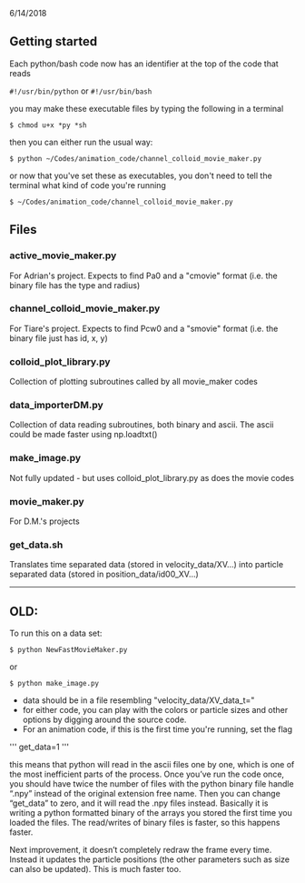 6/14/2018

## Getting started

Each python/bash code now has an identifier at the top of the code that reads

`#!/usr/bin/python`
or 
`#!/usr/bin/bash`

you may make these executable files by typing the following in a terminal

`$ chmod u+x *py *sh`

then you can either run the usual way:

`$ python ~/Codes/animation_code/channel_colloid_movie_maker.py`

or now that you've set these as executables, you don't need to tell the terminal what kind of code you're running

`$ ~/Codes/animation_code/channel_colloid_movie_maker.py`

## Files
### active_movie_maker.py
For Adrian's project.  Expects to find Pa0 and a "cmovie" format
(i.e. the binary file has the type and radius)

### channel_colloid_movie_maker.py
For Tiare's project.  Expects to find Pcw0 and a "smovie" format
(i.e. the binary file just has id, x, y)

### colloid_plot_library.py
Collection of plotting subroutines called by all movie_maker codes

### data_importerDM.py
Collection of data reading subroutines, both binary and ascii.
The ascii could be made faster using np.loadtxt()

### make_image.py
Not fully updated - but uses colloid_plot_library.py as does the movie codes

### movie_maker.py
For D.M.'s projects

### get_data.sh
Translates time separated data (stored in velocity_data/XV...) into particle separated data (stored in position_data/id00_XV...)

------------------------------------------------------------------------
OLD:
------------------------------------------------------------------------
To run this on a data set:

` $ python NewFastMovieMaker.py `

or

`$ python make_image.py `

* data should be in a file resembling "velocity_data/XV_data_t="
* for either code, you can play with the colors or particle sizes and other options by digging around the source code.
* For an animation code, if this is the first time you're running, set the flag

''' get_data=1 '''

this means that python will read in the ascii files one by one, which is one of the most inefficient parts of the process.  Once you’ve run the code once, you should have twice the number of files with the python binary file handle “.npy” instead of the original extension free name.  Then you can change “get_data” to zero, and it will read the .npy files instead.  Basically it is writing a python formatted binary of the arrays you stored the first time you loaded the files.  The read/writes of binary files is faster, so this happens faster.

Next improvement, it doesn’t completely redraw the frame every time.  Instead it updates the particle positions (the other parameters such as size can also be updated).  This is much faster too.

